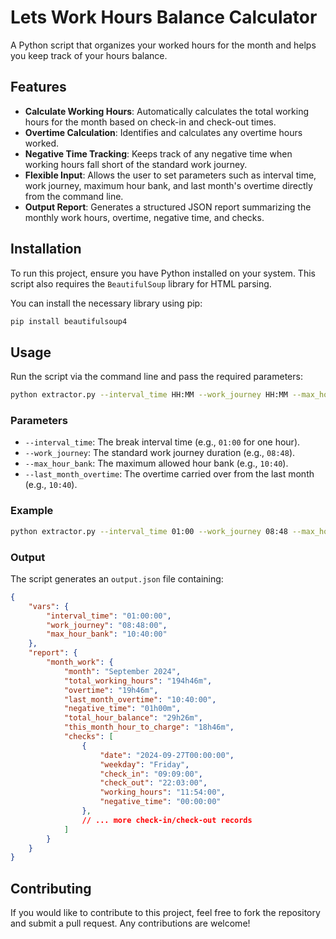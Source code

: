 # Lets Work Hours Balance Calculator

A Python script that organizes your worked hours for the month and helps you keep track of your hours balance.

## Features

- **Calculate Working Hours**: Automatically calculates the total working hours for the month based on check-in and check-out times.
- **Overtime Calculation**: Identifies and calculates any overtime hours worked.
- **Negative Time Tracking**: Keeps track of any negative time when working hours fall short of the standard work journey.
- **Flexible Input**: Allows the user to set parameters such as interval time, work journey, maximum hour bank, and last month's overtime directly from the command line.
- **Output Report**: Generates a structured JSON report summarizing the monthly work hours, overtime, negative time, and checks.

## Installation

To run this project, ensure you have Python installed on your system. This script also requires the `BeautifulSoup` library for HTML parsing.

You can install the necessary library using pip:

```bash
pip install beautifulsoup4
```

## Usage

Run the script via the command line and pass the required parameters:

```bash
python extractor.py --interval_time HH:MM --work_journey HH:MM --max_hour_bank HH:MM --last_month_overtime HH:MM
```

### Parameters

- `--interval_time`: The break interval time (e.g., `01:00` for one hour).
- `--work_journey`: The standard work journey duration (e.g., `08:48`).
- `--max_hour_bank`: The maximum allowed hour bank (e.g., `10:40`).
- `--last_month_overtime`: The overtime carried over from the last month (e.g., `10:40`).

### Example

```bash
python extractor.py --interval_time 01:00 --work_journey 08:48 --max_hour_bank 10:40 --last_month_overtime 10:40
```

### Output

The script generates an `output.json` file containing:

```json
{
    "vars": {
        "interval_time": "01:00:00",
        "work_journey": "08:48:00",
        "max_hour_bank": "10:40:00"
    },
    "report": {
        "month_work": {
            "month": "September 2024",
            "total_working_hours": "194h46m",
            "overtime": "19h46m",
            "last_month_overtime": "10:40:00",
            "negative_time": "01h00m",
            "total_hour_balance": "29h26m",
            "this_month_hour_to_charge": "18h46m",
            "checks": [
                {
                    "date": "2024-09-27T00:00:00",
                    "weekday": "Friday",
                    "check_in": "09:09:00",
                    "check_out": "22:03:00",
                    "working_hours": "11:54:00",
                    "negative_time": "00:00:00"
                },
                // ... more check-in/check-out records
            ]
        }
    }
}
```

## Contributing

If you would like to contribute to this project, feel free to fork the repository and submit a pull request. Any contributions are welcome!
